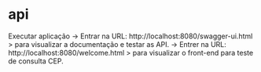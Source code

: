 # api
Executar aplicação ->
Entrar na URL: http://localhost:8080/swagger-ui.html > para visualizar a documentação e testar as API. ->
Entrer na URL: http://localhost:8080/welcome.html > para visualizar o front-end para teste de consulta CEP.
